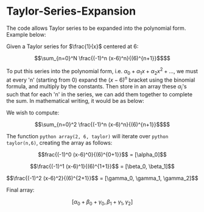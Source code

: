# Taylor-Series-Expansion
The code allows Taylor series to be expanded into the polynomial form. Example below:

Given a Taylor series for $\frac{1}{x}$ centered at 6:
```math
\sum_{n=0}^N \frac{(-1)^n (x-6)^n}{(6)^{n+1}}$$
```
To put this series into the polynomial form, i.e. $\alpha_0 +\alpha_1x+\alpha_2x^2+\dots$, we must at every 'n' (starting from 0) expand the $(x-6)^n$ bracket using the binomial formula, and multiply by the constants. Then store in an array these $\alpha_i$'s such that for each 'n' in the series, we can add them together to complete the sum. In mathematical writing, it would be as below:

We wish to compute:
```math
\sum_{n=0}^2 \frac{(-1)^n (x-6)^n}{(6)^{n+1}}$$
```
The function ```python array(2, 6, taylor)``` will iterate over ```python taylor(n,6)```, creating the array as follows:
```math
frac{(-1)^0 (x-6)^0}{(6)^{0+1}}$$ = [\alpha_0]
```
```math
\frac{(-1)^1 (x-6)^1}{(6)^{1+1}}$$ = [\beta_0, \beta_1]
```
```math
\frac{(-1)^2 (x-6)^2}{(6)^{2+1}}$$ = [\gamma_0, \gamma_1, \gamma_2]
```
Final array:
```math
[\alpha_0+\beta_0+\gamma_0, \beta_1+\gamma_1, \gamma_2]
```
